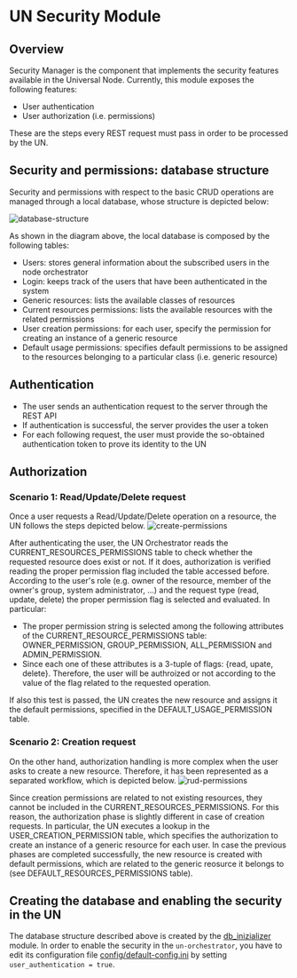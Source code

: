 # UN Security Module

## Overview

Security Manager is the component that implements the security features available in the Universal Node. Currently, this module exposes the following features:
- User authentication
- User authorization (i.e. permissions)

These are the steps every REST request must pass in order to be processed by the UN.

## Security and permissions: database structure

Security and permissions with respect to the basic CRUD operations are managed through a local database, whose structure is depicted below:

![database-structure](https://raw.githubusercontent.com/netgroup-polito/un-orchestrator/new_master/images/Database.JPG)

As shown in the diagram above, the local database is composed by the following tables:
- Users: stores general information about the subscribed users in the node orchestrator
- Login: keeps track of the users that have been authenticated in the system
- Generic resources: lists the available classes of resources
- Current resources permissions: lists the available resources with the related permissions
- User creation permissions: for each user, specify the permission for creating an instance of a generic resource
- Default usage permissions: specifies default permissions to be assigned to the resources belonging to a particular class (i.e. generic resource)

## Authentication
- The user sends an authentication request to the server through the REST API
- If authentication is successful, the server provides the user a token
- For each following request, the user must provide the so-obtained authentication token to prove its identity to the UN

## Authorization

### Scenario 1: Read/Update/Delete request
Once a user requests a Read/Update/Delete operation on a resource, the UN follows the steps depicted below.
![create-permissions](https://raw.githubusercontent.com/netgroup-polito/un-orchestrator/new_master/images/RUD.png)

After authenticating the user, the UN Orchestrator reads the CURRENT_RESOURCES_PERMISSIONS table to check whether the requested resource does exist or not. If it does, authorization is verified reading the proper permission flag included the table accessed before. According to the user's role (e.g. owner of the resource, member of the owner's group, system administrator, ...) and the request type (read, update, delete) the proper permission flag is selected and evaluated. In particular:
 - The proper permission string is selected among the following attributes of the CURRENT_RESOURCE_PERMISSIONS table: OWNER_PERMISSION, GROUP_PERMISSION, ALL_PERMISSION and ADMIN_PERMISSION.
 - Since each one of these attributes is a 3-tuple of flags: {read, upate, delete}. Therefore, the user will be authroized or not according to the value of the flag related to the requested operation.

If also this test is passed, the UN creates the new resource and assigns it the default permissions, specified in the DEFAULT_USAGE_PERMISSION table.

### Scenario 2: Creation request
On the other hand, authorization handling is more complex when the user asks to create a new resource. Therefore, it has been represented as a separated workflow, which is depicted below.
![rud-permissions](https://raw.githubusercontent.com/netgroup-polito/un-orchestrator/new_master/images/Creation.png)

Since creation permissions are related to not existing resources, they cannot be included in the CURRENT_RESOURCES_PERMISSIONS. For this reason, the authorization phase is slightly different in case of creation requests. In particular, the UN executes a lookup in the USER_CREATION_PERMISSION table, which specifies the authorization to create an instance of a generic resource for each user. In case the previous phases are completed successfully, the new resource is created with default permissions, which are related to the generic reosurce it belongs to (see DEFAULT_RESOURCES_PERMISSIONS table).

## Creating the database and enabling the security in the UN
The database structure described above is created by the [db_inizializer](../db_inizializer) module.
In order to enable the security in the `un-orchestrator`, you have to edit its configuration file [config/default-config.ini](config/default-config.ini) by setting `user_authentication = true`.
